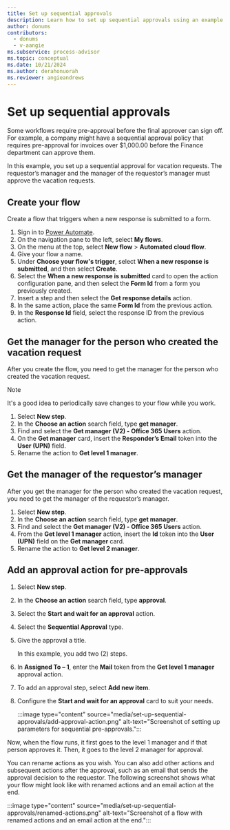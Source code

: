 ```yaml
---
title: Set up sequential approvals
description: Learn how to set up sequential approvals using an example of getting a vacation request approved.
author: donums
contributors:
  - donums
  - v-aangie  
ms.subservice: process-advisor
ms.topic: conceptual
ms.date: 10/21/2024
ms.author: derahonuorah
ms.reviewer: angieandrews
---
```


# Set up sequential approvals

Some workflows require pre-approval before the final approver can sign off. For example, a company might have a sequential approval policy that requires pre-approval for invoices over $1,000.00 before the Finance department can approve them.

In this example, you set up a sequential approval for vacation requests. The requestor’s manager and the manager of the requestor’s manager must approve the vacation requests.

## Create your flow

Create a flow that triggers when a new response is submitted to a form.

1. Sign in to [Power Automate](https://make.powerautomate.com).
1. On the navigation pane to the left, select **My flows**.
1. On the menu at the top, select **New flow** > **Automated cloud flow**.
1. Give your flow a name.
1. Under **Choose your flow's trigger**, select **When a new response is submitted**, and then select **Create**.
1. Select the **When a new response is submitted** card to open the action configuration pane, and then select the **Form Id** from a form you previously created.
1. Insert a step and then select the **Get response details** action.
1. In the same action, place the same **Form Id** from the previous action.
1. In the **Response Id** field, select the response ID from the previous action.

## Get the manager for the person who created the vacation request

After you create the flow, you need to get the manager for the person who created the vacation request.

> [!NOTE]
> It's a good idea to periodically save changes to your flow while you work.

1. Select **New step**.
1. In the **Choose an action** search field, type **get manager**.
1. Find and select the **Get manager (V2) - Office 365 Users** action.
1. On the **Get manager** card, insert the **Responder’s Email** token into the **User (UPN)** field.
1. Rename the action to **Get level 1 manager**.

## Get the manager of the requestor’s manager

After you get the manager for the person who created the vacation request, you need to get the manager of the requestor’s manager.

1. Select **New step**.
1. In the **Choose an action** search field, type **get manager**.
1. Find and select the **Get manager (V2) - Office 365 Users** action.
1. From the **Get level 1 manager** action, insert the **Id** token into the **User (UPN)** field on the **Get manager** card.
1. Rename the action to **Get level 2 manager**.

## Add an approval action for pre-approvals

1. Select **New step**.
1. In the **Choose an action** search field, type **approval**.
1. Select the **Start and wait for an approval** action.
1. Select the **Sequential Approval** type.
1. Give the approval a title.

    In this example, you add two (2) steps.

1. In **Assigned To – 1**, enter the **Mail** token from the **Get level 1 manager** approval action.
1. To add an approval step, select **Add new item**.
1. Configure the **Start and wait for an approval** card to suit your needs.

    :::image type="content" source="media/set-up-sequential-approvals/add-approval-action.png" alt-text="Screenshot of setting up parameters for sequential pre-approvals.":::

Now, when the flow runs, it first goes to the level 1 manager and if that person approves it. Then, it goes to the level 2 manager for approval.

You can rename actions as you wish. You can also add other actions and subsequent actions after the approval, such as an email that sends the approval decision to the requestor. The following screenshot shows what your flow might look like with renamed actions and an email action at the end.

:::image type="content" source="media/set-up-sequential-approvals/renamed-actions.png" alt-text="Screenshot of a flow with renamed actions and an email action at the end.":::
